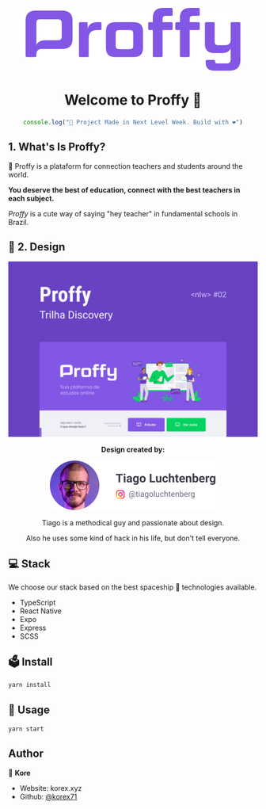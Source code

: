 <div align="center">

  ![Proffy - Next Level Week 2 - Rocketseat](./rdm/logo.png)

</div>
<h1 align="center">Welcome to Proffy 👋</h1>

<div align="center">

```typescript
console.log("🚀 Project Made in Next Level Week. Build with ❤️")
```

</div>

## 1. What's Is Proffy?

📖 Proffy is a plataform for connection teachers and students around the world.

**You deserve the best of education, connect with the best teachers in each subject.**

*Proffy* is a cute way of saying "hey teacher" in fundamental schools in Brazil.

## 🎨 2. Design

<div align="center">

![Cover Web - NLW2 - Proffy](./rdm/proffy-web.png)

**Design created by:**

[![Tiago Luchtenberg](./rdm/designer.png)](https://www.instagram.com/tiagoluchtenberg/)

Tiago is a methodical guy and passionate about design.

Also he uses some kind of hack in his life, but don't tell everyone.

</div>

## 💻 Stack

We choose our stack based on the best spaceship 🚀 technologies available.

- TypeScript
- React Native
- Expo
- Express
- SCSS

## 🗳 Install

```sh
yarn install
```

## 🚀 Usage

```sh
yarn start
```

## Author

👤 **Kore**

* Website: korex.xyz
* Github: [@korex71](https://github.com/korex71)

